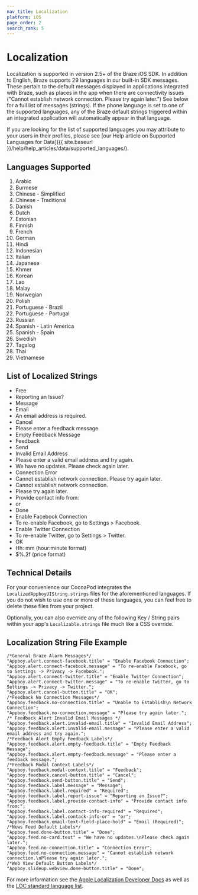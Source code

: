 ```yaml
---
nav_title: Localization
platform: iOS
page_order: 2
search_rank: 5
---
```

# Localization

Localization is supported in version 2.5+ of the Braze iOS SDK. In addition to English, Braze supports 29 languages in our built-in SDK messages. These pertain to the default messages displayed in applications integrated with Braze, such as places in the app when there are connectivity issues ("Cannot establish network connection. Please try again later.") See below for a full list of messages (strings). If the phone language is set to one of the supported languages, any of the Braze default strings triggered within an integrated application will automatically appear in that language.

If you are looking for the list of supported languages you may attribute to your users in their profiles, please see [our Help article on Supported Languages for Data]({{ site.baseurl }}/help/help_articles/data/supported_languages/).

## Languages Supported
1. Arabic
2. Burmese
3. Chinese - Simplified
4. Chinese - Traditional
5. Danish
6. Dutch
7. Estonian
8. Finnish
9. French
10. German
11. Hindi
12. Indonesian
13. Italian
14. Japanese
15. Khmer
16. Korean
17. Lao
18. Malay
19. Norwegian
20. Polish
21. Portuguese - Brazil
22. Portuguese - Portugal
23. Russian
24. Spanish - Latin America
25. Spanish - Spain
26. Swedish
27. Tagalog
28. Thai
29. Vietnamese

## List of Localized Strings

- Free
- Reporting an Issue?
- Message
- Email
- An email address is required.
- Cancel
- Please enter a feedback message.
- Empty Feedback Message
- Feedback
- Send
- Invalid Email Address
- Please enter a valid email address and try again.
- We have no updates. Please check again later.
- Connection Error
- Cannot establish network connection. Please try again later.
- Cannot establish network connection.
- Please try again later.
- Provide contact info from:
- or
- Done
- Enable Facebook Connection
- To re-enable Facebook, go to Settings > Facebook.
- Enable Twitter Connection
- To re-enable Twitter, go to Settings > Twitter.
- OK
- Hh: mm (hour:minute format)
- $%.2f (price format)

## Technical Details

For your convenience our CocoaPod integrates the `LocalizedAppboyUIString.strings` files for the aforementioned languages. If you do not wish to use one or more of these languages, you can feel free to delete these files from your project.

Optionally, you can also override any of the following Key / String pairs within your app's `Localizable.strings` file much like a CSS override.

## Localization String File Example

```objc
/*General Braze Alarm Messages*/
"Appboy.alert.connect-facebook.title" = "Enable Facebook Connection";
"Appboy.alert.connect-facebook.message" = "To re-enable Facebook, go to Settings -> Privacy -> Facebook.";
"Appboy.alert.connect-twitter.title" = "Enable Twitter Connection";
"Appboy.alert.connect-twitter.message" = "To re-enable Twitter, go to Settings -> Privacy -> Twitter.";
"Appboy.alert.cancel-button.title" = "OK";
/*Feedback No Connection Messages*/
"Appboy.feedback.no-connection.title" = "Unable to Establish\n Network Connection";
"Appboy.feedback.no-connection.message" = "Please try again later.";
/* Feedback Alert Invalid Email Messages */
"Appboy.feedback.alert.invalid-email.title" = "Invalid Email Address";
"Appboy.feedback.alert.invalid-email.message" = "Please enter a valid email address and try again.";
/*Feedback Alert Empty Feedback Labels*/
"Appboy.feedback.alert.empty-feedback.title" = "Empty Feedback Message";
"Appboy.feedback.alert.empty-feedback.message" = "Please enter a feedback message.";
/*Feedback Modal Context Labels*/
"Appboy.feedback.modal-context.title" = "Feedback";
"Appboy.feedback.cancel-button.title" = "Cancel";
"Appboy.feedback.send-button.title" = "Send";
"Appboy.feedback.label.message" = "Message";
"Appboy.feedback.label.required" = "Required";
"Appboy.feedback.label.report-issue" = "Reporting an Issue?";
"Appboy.feedback.label.provide-contact-info" = "Provide contact info from:";
"Appboy.feedback.label.contact-info-required" = "Required";
"Appboy.feedback.label.contack-info-or" = "or";
"Appboy.feedback.email-text-field-place-hold" = "Email (Required)";
/*News Feed Default Labels*/
"Appboy.feed.done-button.title" = "Done";
"Appboy.feed.no-card.text" = "We have no updates.\nPlease check again later.";
"Appboy.feed.no-connection.title" = "Connection Error";
"Appboy.feed.no-connection.message" = "Cannot establish network connection.\nPlease try again later.";
/*Web View Default Button Labels*/
"Appboy.slideup.webview.done-button.title" = "Done";
```

For more information see the [Apple Localization Developer Docs][3] as well as the [LOC standard language list][4].

[3]: https://developer.apple.com/library/ios/documentation/CoreFoundation/Reference/CFLocaleRef/
[4]: http://www.loc.gov/standards/iso639-2/php/English_list.php

